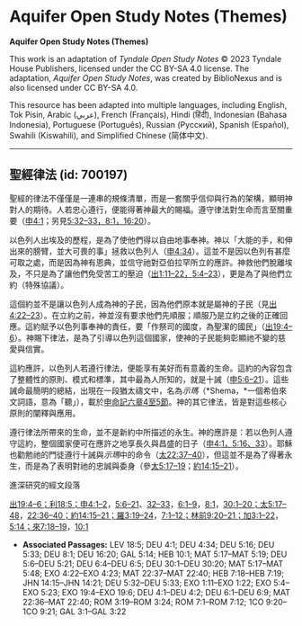 # Aquifer Open Study Notes (Themes)

**Aquifer Open Study Notes (Themes)**

This work is an adaptation of *Tyndale Open Study Notes* © 2023 Tyndale House Publishers, licensed under the CC BY\-SA 4\.0 license. The adaptation, *Aquifer Open Study Notes*, was created by BiblioNexus and is also licensed under CC BY\-SA 4\.0\.

This resource has been adapted into multiple languages, including English, Tok Pisin, Arabic (عربي), French (Français), Hindi (हिंदी), Indonesian (Bahasa Indonesia), Portuguese (Português), Russian (Русский), Spanish (Español), Swahili (Kiswahili), and Simplified Chinese (简体中文).



--------------------------------

## 聖經律法 (id: 700197)

聖經的律法不僅僅是一連串的規條清單，而是一套關乎信仰與行為的架構，顯明神對人的期待。人若忠心遵行，便能得著神最大的賜福。遵守律法對生命而言至關重要（[申4:1](https://ref.ly/Deut4:1)；另見[5:32–33，](https://ref.ly/Deut5:32-Deut5:33)[8:1，](https://ref.ly/Deut8:1)[16:20](https://ref.ly/Deut16:20)）。

以色列人出埃及的歷程，是為了使他們得以自由地事奉神。神以「大能的手，和伸出來的膀臂，並大可畏的事」拯救以色列人（[申4:34](https://ref.ly/Deut4:34)）。這並不是因以色列有甚麼可取之處，而是因為神有恩典，並信守祂對亞伯拉罕所立的應許。神救他們脫離埃及，不只是為了讓他們免受苦工的壓迫（[出1:11–22，](https://ref.ly/Exod1:11-Exod1:22)[5:4–23](https://ref.ly/Exod5:4-Exod5:23)），更是為了與他們立約（特殊協議）。

這個約並不是讓以色列人成為神的子民，因為他們原本就是屬神的子民（見[出4:22–23](https://ref.ly/Exod4:22-Exod4:23)）。在立約之前，神並沒有要求他們先順服；順服乃是立約之後的正確回應。這約賦予以色列事奉神的責任，要「作祭司的國度，為聖潔的國民」（[出19:4–6](https://ref.ly/Exod19:4-Exod19:6)）。神賜下律法，是為了引導以色列這個國家，使神的子民能夠彰顯祂不變的慈愛與信實。

這約應許，以色列人若遵行律法，便能享有美好而有意義的生命。這約的內容包含了整體性的原則、模式和標準，其中最為人所知的，就是十誡（[申5:6–21](https://ref.ly/Deut5:6-Deut5:21)）。這些誡命最簡明的總結，出現在一段猶太禱文中，名為*示瑪*（*Shema，*一個希伯來文詞語，意為「聽」），載於[申命記六章4至5節](https://ref.ly/Deut6:4-Deut6:5)。神的其它律法，皆是對這些核心原則的闡釋與應用。

遵行律法所帶來的生命，並不是新約中所描述的永生。神的應許是：若以色列人遵守這約，整個國家便可在應許之地享長久與昌盛的日子（[申4:1，](https://ref.ly/Deut4:1)[5:16、](https://ref.ly/Deut5:16)[33](https://ref.ly/Deut5:33)）。耶穌也勸勉祂的門徒遵行十誡與*示瑪*中的命令（[太22:37–40](https://ref.ly/Matt22:37-Matt22:40)），但這並不是為了得著永生，而是為了表明對祂的忠誠與委身（參[太5:17–19](https://ref.ly/Matt5:17-Matt5:19)；[約14:15–21](https://ref.ly/John14:15-John14:21)）。

進深研究的經文段落

[出19:4–6；](https://ref.ly/Exod19:4-Exod19:6)[利18:5；](https://ref.ly/Lev18:5)[申4:1–2](https://ref.ly/Deut4:1-Deut4:2)，[5:6–21](https://ref.ly/Deut5:6-Deut5:21)、[32–33](https://ref.ly/Deut5:32-Deut5:33)，[6:1–9](https://ref.ly/Deut6:1-Deut6:9)，[8:1](https://ref.ly/Deut8:1)，[30:1–20；](https://ref.ly/Deut30:1-Deut30:20)[太5:17–48](https://ref.ly/Matt5:17-Matt5:48)，[22:36–40；](https://ref.ly/Matt22:36-Matt22:40)[約14:15–21；](https://ref.ly/John14:15-John14:21)[羅3:19–24](https://ref.ly/Rom3:19-Rom3:24)，[7:1–12；](https://ref.ly/Rom7:1-Rom7:12)[林前9:20–21；](https://ref.ly/1Cor9:20-1Cor9:21)[加3:1–22](https://ref.ly/Gal3:1-Gal3:22)，[5:14；](https://ref.ly/Gal5:14)[來7:18–19](https://ref.ly/Heb7:18-Heb7:19)，[10:1](https://ref.ly/Heb10:1)

* **Associated Passages:** LEV 18:5; DEU 4:1; DEU 4:34; DEU 5:16; DEU 5:33; DEU 8:1; DEU 16:20; GAL 5:14; HEB 10:1; MAT 5:17–MAT 5:19; DEU 5:6–DEU 5:21; DEU 6:4–DEU 6:5; DEU 30:1–DEU 30:20; MAT 5:17–MAT 5:48; EXO 4:22–EXO 4:23; MAT 22:37–MAT 22:40; HEB 7:18–HEB 7:19; JHN 14:15–JHN 14:21; DEU 5:32–DEU 5:33; EXO 1:11–EXO 1:22; EXO 5:4–EXO 5:23; EXO 19:4–EXO 19:6; DEU 4:1–DEU 4:2; DEU 6:1–DEU 6:9; MAT 22:36–MAT 22:40; ROM 3:19–ROM 3:24; ROM 7:1–ROM 7:12; 1CO 9:20–1CO 9:21; GAL 3:1–GAL 3:22

